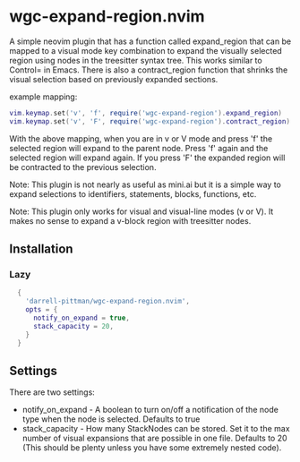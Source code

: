 # wgc-expand-region.nvim

A simple neovim plugin that has a function called expand_region that can
be mapped to a visual mode key combination to expand the visually 
selected region using nodes in the treesitter syntax tree. This works
similar to Control= in Emacs. There is also a contract_region function that
shrinks the visual selection based on previously expanded sections.

example mapping: 

```lua
vim.keymap.set('v', 'f', require('wgc-expand-region').expand_region)
vim.keymap.set('v', 'F', require('wgc-expand-region').contract_region)
```

With the above mapping, when you are in v or V mode and press 'f' the
selected region will expand to the parent node. Press 'f'
again and the selected region will expand again. If you press 'F' the expanded
region will be contracted to the previous selection.

Note: This plugin is not nearly as useful as mini.ai but it is a simple way
to expand selections to identifiers, statements, blocks, functions, etc.

Note: This plugin only works for visual and visual-line modes (v or V).
It makes no sense to expand a v-block region with treesitter nodes.

## Installation

### Lazy
```lua
  {
    'darrell-pittman/wgc-expand-region.nvim',
    opts = {
      notify_on_expand = true,
      stack_capacity = 20,
    }
  }
```

## Settings

There are two settings: 
* notify_on_expand - A boolean to turn on/off a notification of the node type
when the node is selected.  Defaults to true
* stack_capacity - How many StackNodes can be stored. Set it to the max number
of visual expansions that are possible in one file. Defaults to 20 (This should
be plenty unless you have some extremely nested code).


